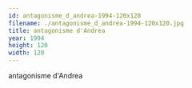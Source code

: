 ```yaml
---
id: antagonisme_d_andrea-1994-120x120
filename: ./antagonisme_d_andrea-1994-120x120.jpg
title: antagonisme d'Andrea
year: 1994
height: 120
width: 120
---
```


antagonisme d'Andrea
